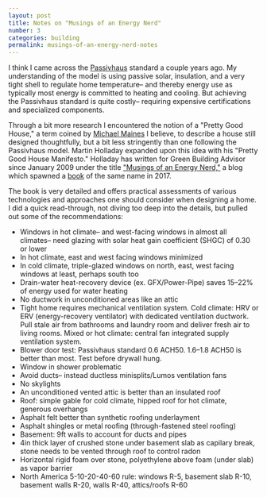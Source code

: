 ```yaml
---
layout: post
title: Notes on "Musings of an Energy Nerd"
number: 3
categories: building
permalink: musings-of-an-energy-nerd-notes
---
```


I think I came across the [Passivhaus](https://en.wikipedia.org/wiki/Passive_house) standard a couple years ago. My understanding of the model is using passive solar, insulation, and a very tight shell to regulate home temperature– and thereby energy use as typically most energy is committed to heating and cooling. But achieving the Passivhaus standard is quite costly– requiring expensive certifications and specialized components.

Through a bit more research I encountered the notion of a "Pretty Good House," a term coined by [Michael Maines](https://www.greenbuildingadvisor.com/article/the-pretty-good-house) I believe, to describe a house still designed thoughtfully, but a bit less stringently than one following the Passivhaus model. Martin Holladay expanded upon this idea with his "Pretty Good House Manifesto." Holladay has written for Green Building Advisor since January 2009 under the title ["Musings of an Energy Nerd,"](https://www.greenbuildingadvisor.com/blog/musings) a blog which spawned a [book](https://www.tauntonstore.com/musings-of-an-energy-nerd) of the same name in 2017.

The book is very detailed and offers practical assessments of various technologies and approaches one should consider when designing a home. I did a quick read-through, not diving too deep into the details, but pulled out some of the recommendations:

* Windows in hot climate– and west-facing windows in almost all climates– need glazing with solar heat gain coefficient (SHGC) of 0.30 or lower
* In hot climate, east and west facing windows minimized
* In cold climate, triple-glazed windows on north, east, west facing windows at least, perhaps south too
* Drain-water heat-recovery device (ex. GFX/Power-Pipe) saves 15–22% of energy used for water heating
* No ductwork in unconditioned areas like an attic
* Tight home requires mechanical ventilation system. Cold climate: HRV or ERV (energy-recovery ventilator) with dedicated ventilation ductwork. Pull stale air from bathrooms and laundry room and deliver fresh air to living rooms. Mixed or hot climate: central fan integrated supply ventilation system.
* Blower door test: Passivhaus standard 0.6 ACH50. 1.6–1.8 ACH50 is better than most. Test before drywall hung.
* Window in shower problematic
* Avoid ducts– instead ductless minisplits/Lumos ventilation fans
* No skylights
* An unconditioned vented attic is better than an insulated roof
* Roof: simple gable for cold climate, hipped roof for hot climate, generous overhangs
* Asphalt felt better than synthetic roofing underlayment
* Asphalt shingles or metal roofing (through-fastened steel roofing)
* Basement: 9ft walls to account for ducts and pipes
* 4in thick layer of crushed stone under basement slab as capilary break, stone needs to be vented through roof to control radon
* Horizontal rigid foam over stone, polyethylene above foam (under slab) as vapor barrier
* North America 5-10-20-40-60 rule: windows R-5, basement slab R-10, basement walls R-20, walls R-40, attics/roofs R-60
